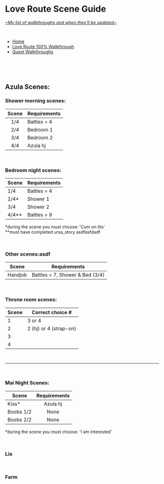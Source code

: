 # Love Route Scene Guide
[*\~My list of walkthroughs and when they'll be updated\~*](https://www.patreon.com/maimlain)

<br>

- [Home](https://github.com/maim-lain/fourelements/blob/master/book-2/home.md)  
- [Love Route 100% Walkthrough](https://github.com/maim-lain/fourelements/blob/master/book-2/loveroute.md)  
- [Quest Walkthroughs](https://github.com/maim-lain/fourelements/blob/master/book-2/quests.md)  

<br>
<br>
<br>

## Azula Scenes:
### Shower morning scenes:
Scene | Requirements
:---: | ---
1/4 | Battles = 4
2/4 | Bedroom 1
3/4 | Bedroom 2
4/4 | Azula hj

<br>

### Bedroom night scenes:
Scene | Requirements
--- | ---
1/4 | Battles = 4
2/4* | Shower 1
3/4 | Shower 2
4/4** | Battles = 9

*during the scene you must choose: 'Cum on tits'  
**must have completed ursa_story asdfasfdadf

<br>

### Other scenes:asdf
Scene | Requirements
--- | ---
Handjob | Battles = 7, Shower & Bed (3/4)

<br>

### Throne room scenes:
Scene | Correct choice #
--- | ---
1 | 3 or 4
2 | 2 (hj) or 4 (strap-on)
3 |  
4 |  

<br>

---

<br>

### Mai Night Scenes:
Scene | Requirements
--- | :---:
Kiss* | Azula hj
Boobs 1/2 | None
Boobs 2/2 | None

*during the scene you must choose: 'I am interested'

<br>

### Lia

<br>

### Farm

<!---

lia free -> love route
caught scenes still only on love route



zsleep
zshower

--->
